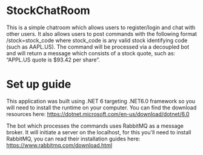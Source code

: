 # StockChatRoom
This is a simple chatroom which allows users to register/login and chat with other users. 
It also allows users to post commands with the following format /stock=stock_code where stock_code is any valid stock identifying code (such as AAPL.US). The command will
be processed via a decoupled bot and will return a message which consists of a stock quote, such as: “APPL.US quote is $93.42 per share”.

# Set up guide
This application was built using .NET 6 targeting .NET6.0 framework so you will need to install the runtime on your computer. You can find the download resources here: https://dotnet.microsoft.com/en-us/download/dotnet/6.0

The bot which processes the commands uses RabbitMQ as a message broker. It will initiate a server on the localhost, for this you'll need to install RabbitMQ, you can read their installation guides here: https://www.rabbitmq.com/download.html


